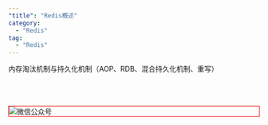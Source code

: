 ```yaml
---
"title": "Redis概述"
category:
  - "Redis"
tag:
  - "Redis"
---
```


内存淘汰机制与持久化机制（AOP、RDB、混合持久化机制、重写）



<br /><br /><br />
<img style="border:1px red solid; display:block; margin:0 auto;" :src="$withBase('/qrcode.jpg')" alt="微信公众号" />


